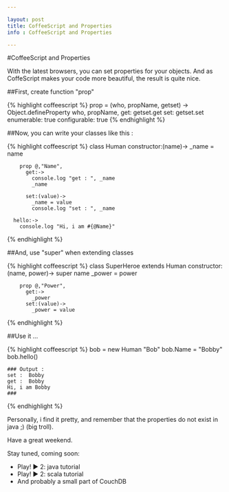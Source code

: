 ```yaml
---

layout: post
title: CoffeeScript and Properties
info : CoffeeScript and Properties

---
```


#CoffeeScript and Properties

With the latest browsers, you can set properties for your objects. And as CoffeScript makes your code more beautiful, the result is quite nice.

##First, create function "prop"

{% highlight coffeescript %}
    prop = (who, propName, getset) ->
      Object.defineProperty who, propName,
        get: getset.get
        set: getset.set
        enumerable: true
        configurable: true
{% endhighlight %}

##Now, you can write your classes like this :

{% highlight coffeescript %}
    class Human
      constructor:(name)->
        _name = name

        prop @,"Name",
          get:->
            console.log "get : ", _name
            _name

          set:(value)->
            _name = value
            console.log "set : ", _name

      hello:->
        console.log "Hi, i am #{@Name}"
{% endhighlight %}

##And, use "super" when extending classes

{% highlight coffeescript %}
    class SuperHeroe extends Human
      constructor:(name, power)->
        super name
        _power = power

        prop @,"Power",
          get:->
            _power
          set:(value)->
            _power = value
{% endhighlight %}

##Use it ...

{% highlight coffeescript %}
    bob = new Human "Bob"
    bob.Name = "Bobby"
    bob.hello()

    ### Output :
    set :  Bobby
    get :  Bobby
    Hi, i am Bobby
    ###
{% endhighlight %}

Personally, i find it pretty, and remember that the properties do not exist in java ;) (big troll).

Have a great weekend.

Stay tuned, coming soon:

- Play! ► 2: java tutorial
- Play! ► 2: scala tutorial
- And probably a small part of CouchDB
